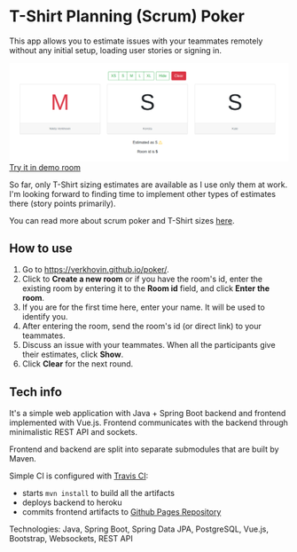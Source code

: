 # T-Shirt Planning (Scrum) Poker

This app allows you to estimate issues with your teammates remotely without any initial setup, loading user
stories or signing in.

![Main Screen](.repo/mainscreen.png?raw=true)
[Try it in demo room](https://verkhovin.github.io/poker/rooms/1)

So far, only T-Shirt sizing estimates are available as I use only them at work. I'm looking forward to finding time to implement other types of 
estimates there (story points primarily).

You can read more about scrum poker and T-Shirt sizes [here](https://www.c-sharpcorner.com/article/agile-story-point-estimation-techniques-t-shirt-sizing/#:~:text=What%20is%20T%2Dshirt%20sizing,%2C%20M%2C%20L%2C%20XL).

## How to use
1. Go to https://verkhovin.github.io/poker/.
2. Click to **Create a new room** or if you have the room's id, enter the existing room by entering it to the **Room id** field, and click **Enter the room**.
3. If you are for the first time here, enter your name. It will be used to identify you.
4. After entering the room, send the room's id (or direct link) to your teammates.
5. Discuss an issue with your teammates. When all the participants give their estimates, click **Show**.
6. Click **Clear** for the next round.

## Tech info
It's a simple web application with Java + Spring Boot backend and frontend implemented with Vue.js. Frontend
communicates with the backend through minimalistic REST API and sockets.

Frontend and backend are split into separate submodules that are built by Maven.

Simple CI is configured with [Travis CI](https://travis-ci.com/github/verkhovin/tshirt-planning):
* starts `mvn install` to build all the artifacts
* deploys backend to heroku
* commits frontend artifacts to [Github Pages Repository](https://github.com/verkhovin/poker) 

Technologies: Java, Spring Boot, Spring Data JPA, PostgreSQL, Vue.js, Bootstrap, Websockets, REST API

